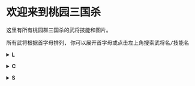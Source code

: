 # 欢迎来到桃园三国杀

这里有所有桃园群三国杀的武将技能和图片。

<pre>所有武将根据首字母排列, 你可以展开首字母或点击左上角搜索武将名/技能名</pre>

<details>
    <summary>
        <strong>L</strong>
    </summary>
    <a href=pages/刘备.md>刘备</a>
</details>

<p></p>
<p></p>

<details>
    <summary>
        <strong>C</strong>
    </summary>
    <a href=pages/曹操.md>曹操</a>
</details>

<p></p>
<p></p>

<details>
    <summary>
        <strong>S</strong>
    </summary>
    <a href=pages/孙权.md>孙权</a>
</details>
